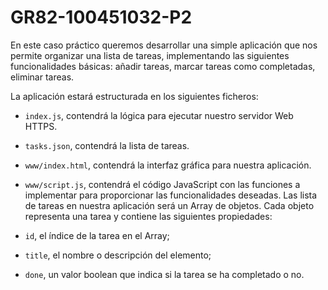 # GR82-100451032-P2

En este caso práctico queremos desarrollar una simple aplicación que nos permite organizar una lista de tareas, implementando las siguientes funcionalidades básicas: añadir tareas, marcar tareas como completadas, eliminar tareas.

La aplicación estará estructurada en los siguientes ficheros:

- ``index.js``, contendrá la lógica para ejecutar nuestro servidor Web HTTPS.
- ``tasks.json``, contendrá la lista de tareas.
- ``www/index.html``, contendrá la interfaz gráfica para nuestra aplicación.
- ``www/script.js``, contendrá el código JavaScript con las funciones a implementar para proporcionar las funcionalidades deseadas.
Las lista de tareas en nuestra aplicación será un Array de objetos. Cada objeto representa una tarea y contiene las siguientes propiedades:

- ``id``, el índice de la tarea en el Array;
- ``title``, el nombre o descripción del elemento;
- ``done``, un valor boolean que indica si la tarea se ha completado o no.